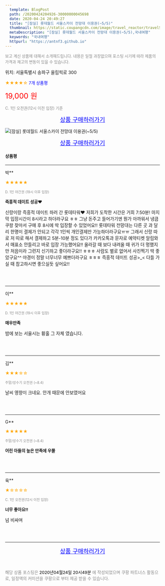```yaml
---
  template: BlogPost
  path: /20200424204926-30000000045698
  date: 2020-04-24 20:49:27
  title: "[잠실] 롯데월드 서울스카이 전망대 이용권(~5/5)"
  thumbnail: https://static.coupangcdn.com/image/travel_reactor/travelSeller/common/A00186206/4b320cfb-7e49-4c8e-8b76-8782f0109a46.jpg
  metaDescription: "[잠실] 롯데월드 서울스카이 전망대 이용권(~5/5),국내여행"
  keywords: "국내여행"
  httpurl: "https://antnf3.github.io"
---
```

  
<span style="color: #888;font-size:0.8rem">보고 계신 상품에 대해서 소개해드립니다.
내용은 일절 과장없으며 포스팅 시기에 따라 제품의 가격과 재고의 변동이 있을 수 있습니다.</span>
  
<span style="font-size: 0.9rem;">위치: 서울특별시 송파구 올림픽로 300 </span>
  
<span style="color: orange;">★★★★☆</span> <span style="color: blue;font-size: 0.85rem;">7개 상품평</span>
  
<span style="color: red;font-size: 1.5rem;">19,000 원</span>
  
<span style="color: #888;font-size:0.8rem">C. 1인 오전권(12시 이전 입장) 기준</span>



<p align="center"><a href="http://me2.do/5w58jcjD" style="font-size: 1.2rem; color: blue;">상품 구매하러가기</a></p>

![[잠실] 롯데월드 서울스카이 전망대 이용권(~5/5)](https://image15.coupangcdn.com/image/travelSeller/common/A00186206/f1156768-573b-42bd-a929-a5a0f5254b6c.jpg)

<p align="center"><a href="http://me2.do/5w58jcjD" style="font-size: 1.2rem; color: blue;">상품 구매하러가기</a></p>

#### 상품평
  
---
  
박**
    
<span style="color: orange;">★★★★★</span>
    
<span style="color: #888;font-size:0.7rem">D. 1인 야간권 (19시 이후 입장)</span>
    
<span style="font-size:0.85rem">**즉흥적 데이트 성공♥**</span>
    
<span style="font-size: 0.9rem;">신랑이랑 즉흥적 데이트 하러 간 롯데타워♥
저희가 도착한 시간은 거희 7:50분!
마지막 입장시간이 8시라고 하더라구요 ㅎㅎ
그냥 돈주고 들어가기엔 뭔가 아까워서 냉큼 쿠팡
찾아서 구매 후 8시에 딱 입장할 수 있었어요!!
롯데타워 전망대는 다른 곳 과 달리 한명이 결제가
안되고 각각 1인씩 개인결제만 가능하더라구요ㅠㅠ
그래서 신랑 따로 저 따로 해서 결제하고 5분-10분
정도 있다가 카카오톡과 문자로 예약티켓 알림와서
매표소 안들리고 바로 입장 가능했어요!!
올라갈 때 보다 내려올 때 귀가 더 멍했지만 처음이라
그런지 신기하고 좋더라구요!! ㅎㅎㅎ
사람도 별로 없어서 사진찍기 딱 좋았구요^^
야경이 정말 너무너무 예쁘더라구요 ㅎㅎㅎ
즉흥적 데이트 성공>_<
다들 가실 때 참고하시면 좋으실듯 싶어요!!</span>
    
<br>
<br>

---
  
이**
    
<span style="color: orange;">★★★★★</span>
    
<span style="color: #888;font-size:0.7rem">D. 1인 야간권 (19시 이후 입장)</span>
    
<span style="font-size:0.85rem">**매우만족**</span>
    
<span style="font-size: 0.9rem;">밤에 보는 서울시는 황홀 그 자체 였습니다.</span>
    
<br>
<br>

---
  
김**
    
<span style="color: orange;">★★★☆☆</span>
    
<span style="color: #888;font-size:0.7rem">주말/성수기 오전권 (~8.4)</span>
    

    
<span style="font-size: 0.9rem;">날씨 영향이 크네요. 안개 때문에 안보였어요</span>
    
<br>
<br>

---
  
G**
    
<span style="color: orange;">★★★★★</span>
    
<span style="color: #888;font-size:0.7rem">주말/성수기 오전권 (~8.4)</span>
    
<span style="font-size:0.85rem">**어린 아들의 높은 만족에 우쭐**</span>
    

    
<br>
<br>

---
  
육**
    
<span style="color: orange;">★☆☆☆☆</span>
    
<span style="color: #888;font-size:0.7rem">C. 1인 오전권(12시 이전 입장)</span>
    
<span style="font-size:0.85rem">**너무 좋아요!!**</span>
    
<span style="font-size: 0.9rem;">넘 비싸여</span>
    
<br>
<br>


  
---
  
<p align="center"><a href="http://me2.do/5w58jcjD" style="font-size: 1.2rem; color: blue;">상품 구매하러가기</a></p>
  
<br>
  
<span style="font-size: 0.85rem; color: #888;">해당 상품 포스팅은 <span style="color: #000;"> 2020년04월24일 20시49분 </span> 에 작성되었으며 쿠팡 파트너스 활동으로, 일정액의 커미션을 쿠팡으로 부터 제공 받을 수 있습니다.</span>